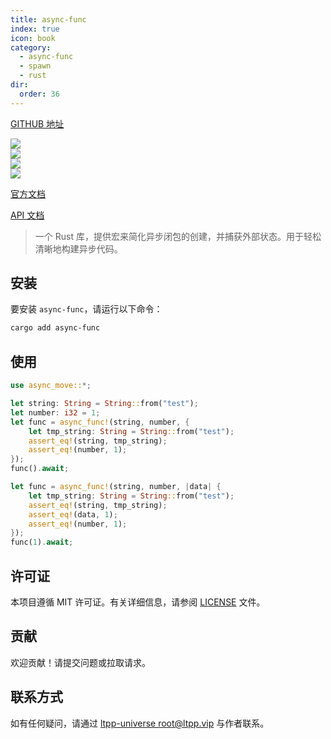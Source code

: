 ```yaml
---
title: async-func
index: true
icon: book
category:
  - async-func
  - spawn
  - rust
dir:
  order: 36
---
```


[GITHUB 地址](https://github.com/ltpp-universe/async-func)

<Share colorful />
<Catalog />

[![](https://img.shields.io/crates/v/async-func.svg)](https://crates.io/crates/async-func)<br>
[![](https://docs.rs/async-func/badge.svg)](https://docs.rs/async-func)<br>
[![](https://img.shields.io/crates/l/async-func.svg)](./LICENSE)<br>
[![](https://github.com/ltpp-universe/async-func/workflows/Rust/badge.svg)](https://github.com/ltpp-universe/async-func/actions?query=workflow:Rust)

[官方文档](https://docs.ltpp.vip/async-func/)

[API 文档](https://docs.rs/async-func/latest/async_move/)

> 一个 Rust 库，提供宏来简化异步闭包的创建，并捕获外部状态。用于轻松清晰地构建异步代码。

## 安装

要安装 `async-func`，请运行以下命令：

```sh
cargo add async-func
```

## 使用

```rust
use async_move::*;

let string: String = String::from("test");
let number: i32 = 1;
let func = async_func!(string, number, {
    let tmp_string: String = String::from("test");
    assert_eq!(string, tmp_string);
    assert_eq!(number, 1);
});
func().await;

let func = async_func!(string, number, |data| {
    let tmp_string: String = String::from("test");
    assert_eq!(string, tmp_string);
    assert_eq!(data, 1);
    assert_eq!(number, 1);
});
func(1).await;
```

## 许可证

本项目遵循 MIT 许可证。有关详细信息，请参阅 [LICENSE](LICENSE) 文件。

## 贡献

欢迎贡献！请提交问题或拉取请求。

## 联系方式

如有任何疑问，请通过 [ltpp-universe <root@ltpp.vip>](mailto:root@ltpp.vip) 与作者联系。

<Bottom />

